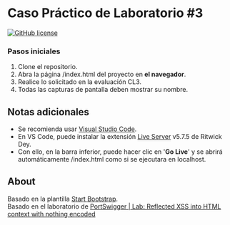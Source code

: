 # Caso Práctico de Laboratorio #3 
[![GitHub license](https://img.shields.io/badge/license-MIT-blue.svg)](https://raw.githubusercontent.com/raedmiranda/reflectedxsslab/master/LICENSE)

### Pasos iniciales
1. Clone el repositorio.
2. Abra la página /index.html del proyecto en **el navegador**.
3. Realice lo solicitado en la evaluación CL3.
4. Todas las capturas de pantalla deben mostrar su nombre.

## Notas adicionales
- Se recomienda usar [Visual Studio Code](https://code.visualstudio.com/).
- En VS Code, puede instalar la extensión [Live Server](https://marketplace.visualstudio.com/items?itemName=ritwickdey.LiveServer) v5.7.5 de Ritwick Dey.
- Con ello, en la barra inferior, puede hacer clic en '**Go Live**' y se abrirá automáticamente /index.html como si se ejecutara en localhost.

## About
Basado en la plantilla [Start Bootstrap](./README_SB.md).  
Basado en el laboratorio de [PortSwigger | Lab: Reflected XSS into HTML context with nothing encoded](https://portswigger.net/web-security/cross-site-scripting/reflected/lab-html-context-nothing-encoded)
